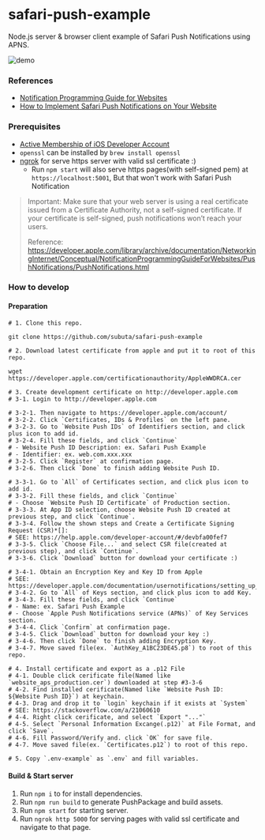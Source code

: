 # safari-push-example
Node.js server &amp; browser client example of Safari Push Notifications using APNS.

![demo](https://user-images.githubusercontent.com/6227288/43837030-2eeb2f8e-9b52-11e8-9bd6-dd77d4d1032d.gif)

### References

- [Notification Programming Guide for Websites](https://developer.apple.com/library/archive/documentation/NetworkingInternet/Conceptual/NotificationProgrammingGuideForWebsites/PushNotifications/PushNotifications.html)
- [How to Implement Safari Push Notifications on Your Website](http://samuli.hakoniemi.net/how-to-implement-safari-push-notifications-on-your-website/)

### Prerequisites

- [Active Membership of iOS Developer Account](https://developer.apple.com/account/#/overview/4579AZ8Q4Z)
- `openssl` can be installed by `brew install openssl`
- [ngrok](https://ngrok.com/) for serve https server with valid ssl certificate :)
  - Run `npm start` will also serve https pages(with self-signed pem) at `https://localhost:5001`, But that won't work with Safari Push Notification

> Important: Make sure that your web server is using a real certificate issued from a Certificate Authority, not a self-signed certificate. If your certificate is self-signed, push notifications won’t reach your users.
>
> Reference: https://developer.apple.com/library/archive/documentation/NetworkingInternet/Conceptual/NotificationProgrammingGuideForWebsites/PushNotifications/PushNotifications.html

### How to develop

#### Preparation

```
# 1. Clone this repo.

git clone https://github.com/subuta/safari-push-example

# 2. Download latest certificate from apple and put it to root of this repo.

wget https://developer.apple.com/certificationauthority/AppleWWDRCA.cer

# 3. Create development certificate on http://developer.apple.com
# 3-1. Login to http://developer.apple.com

# 3-2-1. Then navigate to https://developer.apple.com/account/
# 3-2-2. Click `Certificates, IDs & Profiles` on the left pane.
# 3-2-3. Go to `Website Push IDs` of Identifiers section, and click plus icon to add id.
# 3-2-4. Fill these fields, and click `Continue`
# - Website Push ID Description: ex. Safari Push Example
# - Identifier: ex. web.com.xxx.xxx
# 3-2-5. Click `Register` at confirmation page.
# 3-2-6. Then click `Done` to finish adding Website Push ID.

# 3-3-1. Go to `All` of Certificates section, and click plus icon to add id.
# 3-3-2. Fill these fields, and click `Continue`
# - Choose `Website Push ID Certificate` of Production section.
# 3-3-3. At App ID selection, choose Website Push ID created at previous step, and click `Continue`.
# 3-3-4. Follow the shown steps and Create a Certificate Signing Request (CSR)*[]:
# SEE: https://help.apple.com/developer-account/#/devbfa00fef7
# 3-3-5. Click `Choose File...` and select CSR file(created at previous step), and click `Continue`.
# 3-3-6. Click `Download` button for download your certificate :)

# 3-4-1. Obtain an Encryption Key and Key ID from Apple
# SEE: https://developer.apple.com/documentation/usernotifications/setting_up_a_remote_notification_server/establishing_a_token_based_connection_to_apns
# 3-4-2. Go to `All` of Keys section, and click plus icon to add Key.
# 3-4-3. Fill these fields, and click `Continue`
# - Name: ex. Safari Push Example
# - Choose `Apple Push Notifications service (APNs)` of Key Services section.
# 3-4-4. Click `Confirm` at confirmation page.
# 3-4-5. Click `Download` button for download your key :)
# 3-4-6. Then click `Done` to finish adding Encryption Key.
# 3-4-7. Move saved file(ex. `AuthKey_A1BC23DE45.p8`) to root of this repo.

# 4. Install certificate and export as a .p12 File
# 4-1. Double click cerificate file(Named like `website_aps_production.cer`) downloaded at step #3-3-6
# 4-2. Find installed cerificate(Named like `Website Push ID: ${Website Push ID}`) at keychain.
# 4-3. Drag and drop it to `login` keychain if it exists at `System`
# SEE: https://stackoverflow.com/a/21060610
# 4-4. Right click cerificate, and select `Export "..."`
# 4-5. Select `Personal Information Excange(.p12)` at File Format, and click `Save`.
# 4-6. Fill Password/Verify and. click `OK` for save file.
# 4-7. Move saved file(ex. `Certificates.p12`) to root of this repo.

# 5. Copy `.env-example` as `.env` and fill variables.
```

#### Build & Start server

1. Run `npm i` to for install dependencies.
2. Run `npm run build` to generate PushPackage and build assets.
3. Run `npm start` for starting server.
4. Run `ngrok http 5000` for serving pages with valid ssl certificate and navigate to that page.